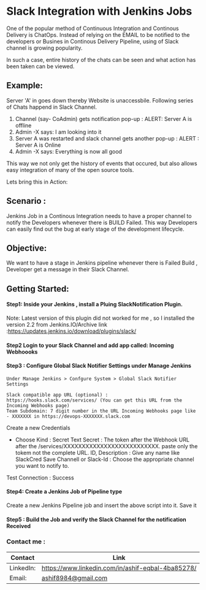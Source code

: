 # Slack Integration with Jenkins Jobs

One of the popular method of Continuous Integration and Continous Delivery is ChatOps.
Instead of relying on the EMAIL to be notified to the developers or Busines in Continous Delivery Pipeline, using of Slack channel is growing popularity.

In such a case, entire history of the chats can be seen and what action has been taken can be viewed.

## Example: 

Server 'A' in goes down thereby Website is unaccessbile. Following series of Chats happend in Slack Channel.

1. Channel (say- CoAdmin) gets notification pop-up : ALERT: Server A is offline
2. Admin -X says: I am looking into it
3. Server A was restarted and slack channel gets another pop-up : ALERT : Server A is Online
4. Admin -X says: Everything is now all good

This way we not only get the history of events that occured, but also allows easy integration of many of the open source tools.

Lets bring this in Action:

## Scenario : 

Jenkins Job in a Continous Integration needs to have a proper channel to notify the Developers whenever there is BUILD Failed.
This way Developers can easily find out the bug at early stage of the development lifecycle.


## Objective: 

We want to have a stage in Jenkins pipeline whenever there is Failed Build , Developer get a message in their Slack Channel.


## Getting Started:

#### Step1: Inside your Jenkins , install a Pluing SlackNotification Plugin.

Note: Latest version of this plugin did not worked for me , so I installed the version 2.2 from Jenkins.IO/Archive 
link :https://updates.jenkins.io/download/plugins/slack/

#### Step2 Login to your Slack Channel and add app called: Incoming Webhoooks



#### Step3 : Configure Global Slack Notifier Settings under Manage Jenkins

```
Under Manage Jenkins > Confgure System > Global Slack Notifier Settings

Slack compatible app URL (optional) : https://hooks.slack.com/services/ (You can get this URL from the Incoming Webhooks page)
Team Subdomain: 7 digit number in the URL Incoming Webhooks page like - XXXXXXX in https://devops-XXXXXXX.slack.com

```

Create a new Credentials
 - Choose Kind : Secret Text
   Secret : The token after the Webhook URL after the /services/XXXXXXXXXXXXXXXXXXXXXXXXXX. paste only the tokem not the complete URL.
   ID, Description : Give any name like SlackCred
   Save 
Channell or Slack-Id : Choose the appropriate channel you want to notify to.

Test Connection : Success

#### Step4: Create a Jenkins Job of Pipeline type

Create a new Jenkins Pipeline job and insert the above script into it.
Save it

#### Step5 : Build the Job and verify the Slack Channel for the notification Received


### Contact me :

Contact | Link
------------- | -------------
LinkedIn:  |https://www.linkedin.com/in/ashif-eqbal-4ba85278/
Email:  | ashif8984@gmail.com